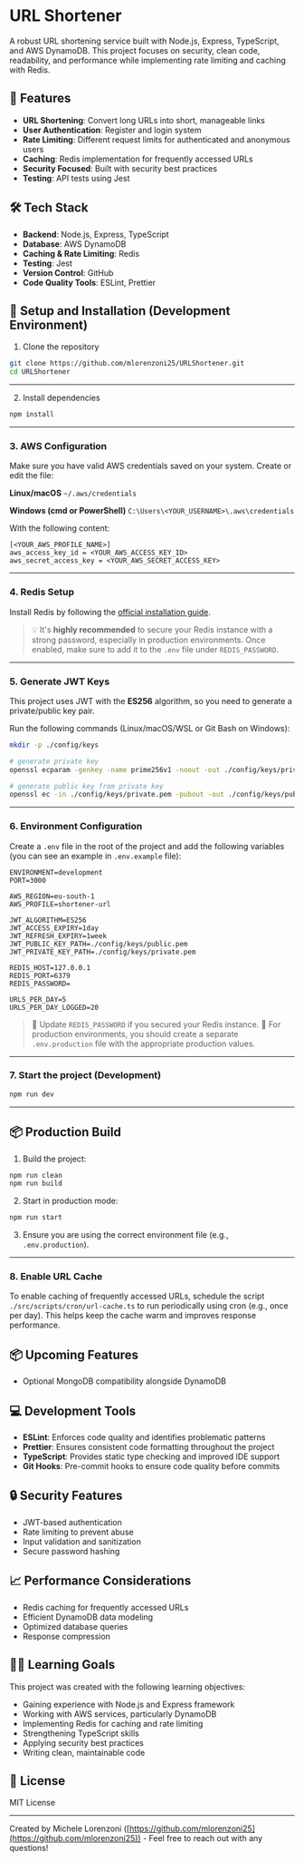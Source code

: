 # URL Shortener

A robust URL shortening service built with Node.js, Express, TypeScript, and AWS DynamoDB. This project focuses on security, clean code, readability, and performance while implementing rate limiting and caching with Redis.

## 🚀 Features

- **URL Shortening**: Convert long URLs into short, manageable links
- **User Authentication**: Register and login system
- **Rate Limiting**: Different request limits for authenticated and anonymous users
- **Caching**: Redis implementation for frequently accessed URLs
- **Security Focused**: Built with security best practices
- **Testing**: API tests using Jest

## 🛠️ Tech Stack

- **Backend**: Node.js, Express, TypeScript
- **Database**: AWS DynamoDB
- **Caching & Rate Limiting**: Redis
- **Testing**: Jest
- **Version Control**: GitHub
- **Code Quality Tools**: ESLint, Prettier

## 🔧 Setup and Installation (Development Environment)

1. Clone the repository

```bash
git clone https://github.com/mlorenzoni25/URLShortener.git
cd URLShortener
```

---

2. Install dependencies

```bash
npm install
```

---

### 3. AWS Configuration

Make sure you have valid AWS credentials saved on your system. Create or edit the file:

**Linux/macOS**
`~/.aws/credentials`

**Windows (cmd or PowerShell)**
`C:\Users\<YOUR_USERNAME>\.aws\credentials`

With the following content:

```
[<YOUR_AWS_PROFILE_NAME>]
aws_access_key_id = <YOUR_AWS_ACCESS_KEY_ID>
aws_secret_access_key = <YOUR_AWS_SECRET_ACCESS_KEY>
```

---

### 4. Redis Setup

Install Redis by following the [official installation guide](https://redis.io/docs/latest/operate/oss_and_stack/install/archive/install-redis/).

> 💡 It's **highly recommended** to secure your Redis instance with a strong password, especially in production environments.
> Once enabled, make sure to add it to the `.env` file under `REDIS_PASSWORD`.

---

### 5. Generate JWT Keys

This project uses JWT with the **ES256** algorithm, so you need to generate a private/public key pair.

Run the following commands (Linux/macOS/WSL or Git Bash on Windows):

```bash
mkdir -p ./config/keys

# generate private key
openssl ecparam -genkey -name prime256v1 -noout -out ./config/keys/private.pem

# generate public key from private key
openssl ec -in ./config/keys/private.pem -pubout -out ./config/keys/public.pem
```

---

### 6. Environment Configuration

Create a `.env` file in the root of the project and add the following variables (you can see an example in `.env.example` file):

```
ENVIRONMENT=development
PORT=3000

AWS_REGION=eu-south-1
AWS_PROFILE=shortener-url

JWT_ALGORITHM=ES256
JWT_ACCESS_EXPIRY=1day
JWT_REFRESH_EXPIRY=1week
JWT_PUBLIC_KEY_PATH=./config/keys/public.pem
JWT_PRIVATE_KEY_PATH=./config/keys/private.pem

REDIS_HOST=127.0.0.1
REDIS_PORT=6379
REDIS_PASSWORD=

URLS_PER_DAY=5
URLS_PER_DAY_LOGGED=20
```

> 🔐 Update `REDIS_PASSWORD` if you secured your Redis instance.
> 📅 For production environments, you should create a separate `.env.production` file with the appropriate production values.

---

### 7. Start the project (Development)

```bash
npm run dev
```

---

## 📦 Production Build

1. Build the project:

```bash
npm run clean
npm run build
```

2. Start in production mode:

```bash
npm run start
```

3. Ensure you are using the correct environment file (e.g., `.env.production`).

---

### 8. Enable URL Cache

To enable caching of frequently accessed URLs, schedule the script `./src/scripts/cron/url-cache.ts` to run periodically using cron (e.g., once per day). This helps keep the cache warm and improves response performance.

## 📦 Upcoming Features

- Optional MongoDB compatibility alongside DynamoDB

## 💻 Development Tools

- **ESLint**: Enforces code quality and identifies problematic patterns
- **Prettier**: Ensures consistent code formatting throughout the project
- **TypeScript**: Provides static type checking and improved IDE support
- **Git Hooks**: Pre-commit hooks to ensure code quality before commits

## 🔒 Security Features

- JWT-based authentication
- Rate limiting to prevent abuse
- Input validation and sanitization
- Secure password hashing

## 📈 Performance Considerations

- Redis caching for frequently accessed URLs
- Efficient DynamoDB data modeling
- Optimized database queries
- Response compression

## 👨‍💻 Learning Goals

This project was created with the following learning objectives:

- Gaining experience with Node.js and Express framework
- Working with AWS services, particularly DynamoDB
- Implementing Redis for caching and rate limiting
- Strengthening TypeScript skills
- Applying security best practices
- Writing clean, maintainable code

## 📄 License

MIT License

---

Created by Michele Lorenzoni ([https://github.com/mlorenzoni25](https://github.com/mlorenzoni25)) - Feel free to reach out with any questions!
